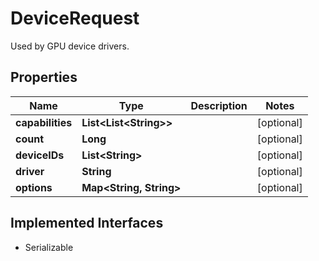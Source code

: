 

# DeviceRequest

Used by GPU device drivers.

## Properties

| Name | Type | Description | Notes |
|------------ | ------------- | ------------- | -------------|
|**capabilities** | **List&lt;List&lt;String&gt;&gt;** |  |  [optional] |
|**count** | **Long** |  |  [optional] |
|**deviceIDs** | **List&lt;String&gt;** |  |  [optional] |
|**driver** | **String** |  |  [optional] |
|**options** | **Map&lt;String, String&gt;** |  |  [optional] |


## Implemented Interfaces

* Serializable


